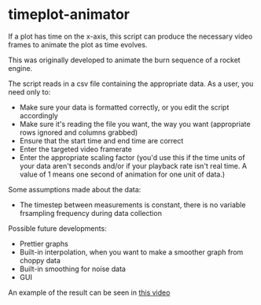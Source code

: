 # timeplot-animator
If a plot has time on the x-axis, this script can produce the necessary video frames to animate the plot as time evolves.

This was originally developed to animate the burn sequence of a rocket engine.

The script reads in a csv file containing the appropriate data. As a user, you need only to:

- Make sure your data is formatted correctly, or you edit the script accordingly
- Make sure it's reading the file you want, the way you want (appropriate rows ignored and columns grabbed)
- Ensure that the start time and end time are correct
- Enter the targeted video framerate
- Enter the appropriate scaling factor (you'd use this if the time units of your data aren't seconds and/or if your playback rate isn't real time. A value of 1 means one second of animation for one unit of data.)

Some assumptions made about the data:
- The timestep between measurements is constant, there is no variable frsampling frequency during data collection

Possible future developments:

- Prettier graphs
- Built-in interpolation, when you want to make a smoother graph from choppy data
- Built-in smoothing for noise data
- GUI

An example of the result can be seen in [this video](https://www.youtube.com/watch?v=liMpHmOH-Bc "UXO - Kismet Static Fire #2")
